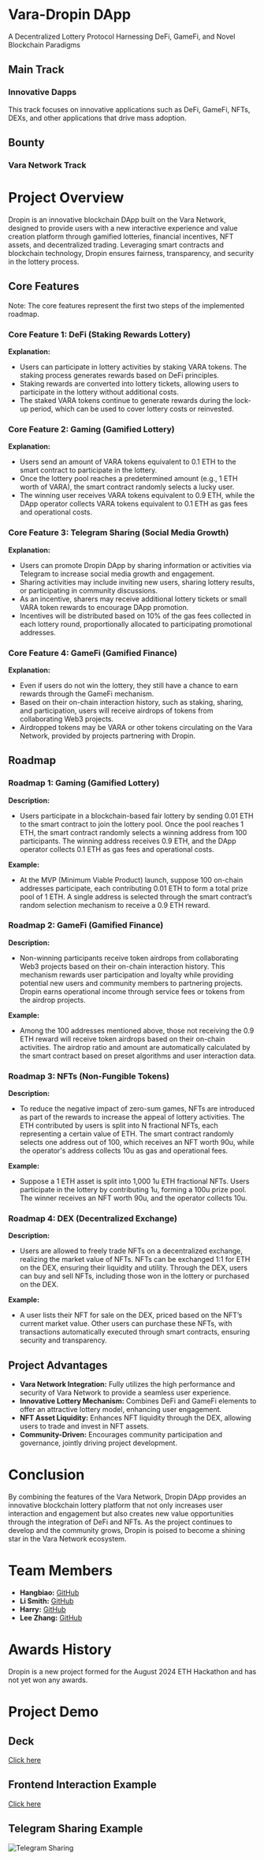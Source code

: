 # Vara-Dropin DApp

A Decentralized Lottery Protocol Harnessing DeFi, GameFi, and Novel Blockchain Paradigms


## Main Track

### Innovative Dapps
This track focuses on innovative applications such as DeFi, GameFi, NFTs, DEXs, and other applications that drive mass adoption.

## Bounty 
### Vara Network Track

# Project Overview
Dropin is an innovative blockchain DApp built on the Vara Network, designed to provide users with a new interactive experience and value creation platform through gamified lotteries, financial incentives, NFT assets, and decentralized trading. Leveraging smart contracts and blockchain technology, Dropin ensures fairness, transparency, and security in the lottery process.

## Core Features

Note: The core features represent the first two steps of the implemented roadmap.

### Core Feature 1: DeFi (Staking Rewards Lottery)

**Explanation:**
- Users can participate in lottery activities by staking VARA tokens. The staking process generates rewards based on DeFi principles.
- Staking rewards are converted into lottery tickets, allowing users to participate in the lottery without additional costs.
- The staked VARA tokens continue to generate rewards during the lock-up period, which can be used to cover lottery costs or reinvested.

### Core Feature 2: Gaming (Gamified Lottery)

**Explanation:**
- Users send an amount of VARA tokens equivalent to 0.1 ETH to the smart contract to participate in the lottery.
- Once the lottery pool reaches a predetermined amount (e.g., 1 ETH worth of VARA), the smart contract randomly selects a lucky user.
- The winning user receives VARA tokens equivalent to 0.9 ETH, while the DApp operator collects VARA tokens equivalent to 0.1 ETH as gas fees and operational costs.

### Core Feature 3: Telegram Sharing (Social Media Growth)

**Explanation:**
- Users can promote Dropin DApp by sharing information or activities via Telegram to increase social media growth and engagement.
- Sharing activities may include inviting new users, sharing lottery results, or participating in community discussions.
- As an incentive, sharers may receive additional lottery tickets or small VARA token rewards to encourage DApp promotion.
- Incentives will be distributed based on 10% of the gas fees collected in each lottery round, proportionally allocated to participating promotional addresses.

### Core Feature 4: GameFi (Gamified Finance)

**Explanation:**
- Even if users do not win the lottery, they still have a chance to earn rewards through the GameFi mechanism.
- Based on their on-chain interaction history, such as staking, sharing, and participation, users will receive airdrops of tokens from collaborating Web3 projects.
- Airdropped tokens may be VARA or other tokens circulating on the Vara Network, provided by projects partnering with Dropin.

## Roadmap

### Roadmap 1: Gaming (Gamified Lottery)

**Description:**
- Users participate in a blockchain-based fair lottery by sending 0.01 ETH to the smart contract to join the lottery pool. Once the pool reaches 1 ETH, the smart contract randomly selects a winning address from 100 participants. The winning address receives 0.9 ETH, and the DApp operator collects 0.1 ETH as gas fees and operational costs.

**Example:**
- At the MVP (Minimum Viable Product) launch, suppose 100 on-chain addresses participate, each contributing 0.01 ETH to form a total prize pool of 1 ETH. A single address is selected through the smart contract’s random selection mechanism to receive a 0.9 ETH reward.

### Roadmap 2: GameFi (Gamified Finance)

**Description:**
- Non-winning participants receive token airdrops from collaborating Web3 projects based on their on-chain interaction history. This mechanism rewards user participation and loyalty while providing potential new users and community members to partnering projects. Dropin earns operational income through service fees or tokens from the airdrop projects.

**Example:**
- Among the 100 addresses mentioned above, those not receiving the 0.9 ETH reward will receive token airdrops based on their on-chain activities. The airdrop ratio and amount are automatically calculated by the smart contract based on preset algorithms and user interaction data.

### Roadmap 3: NFTs (Non-Fungible Tokens)

**Description:**
- To reduce the negative impact of zero-sum games, NFTs are introduced as part of the rewards to increase the appeal of lottery activities. The ETH contributed by users is split into N fractional NFTs, each representing a certain value of ETH. The smart contract randomly selects one address out of 100, which receives an NFT worth 90u, while the operator's address collects 10u as gas and operational fees.

**Example:**
- Suppose a 1 ETH asset is split into 1,000 1u ETH fractional NFTs. Users participate in the lottery by contributing 1u, forming a 100u prize pool. The winner receives an NFT worth 90u, and the operator collects 10u.

### Roadmap 4: DEX (Decentralized Exchange)

**Description:**
- Users are allowed to freely trade NFTs on a decentralized exchange, realizing the market value of NFTs. NFTs can be exchanged 1:1 for ETH on the DEX, ensuring their liquidity and utility. Through the DEX, users can buy and sell NFTs, including those won in the lottery or purchased on the DEX.

**Example:**
- A user lists their NFT for sale on the DEX, priced based on the NFT’s current market value. Other users can purchase these NFTs, with transactions automatically executed through smart contracts, ensuring security and transparency.

## Project Advantages
- **Vara Network Integration:** Fully utilizes the high performance and security of Vara Network to provide a seamless user experience.
- **Innovative Lottery Mechanism:** Combines DeFi and GameFi elements to offer an attractive lottery model, enhancing user engagement.
- **NFT Asset Liquidity:** Enhances NFT liquidity through the DEX, allowing users to trade and invest in NFT assets.
- **Community-Driven:** Encourages community participation and governance, jointly driving project development.

# Conclusion
By combining the features of the Vara Network, Dropin DApp provides an innovative blockchain lottery platform that not only increases user interaction and engagement but also creates new value opportunities through the integration of DeFi and NFTs. As the project continues to develop and the community grows, Dropin is poised to become a shining star in the Vara Network ecosystem.

# Team Members

- **Hangbiao:** [GitHub](https://github.com/btwiuse)
- **Li Smith:** [GitHub](https://github.com/baidang201)
- **Harry:** [GitHub](https://github.com/imhappyboy)
- **Lee Zhang:** [GitHub](https://github.com/Dropineth/)

# Awards History
Dropin is a new project formed for the August 2024 ETH Hackathon and has not yet won any awards.

# Project Demo

## Deck
[Click here]((https://docs.google.com/document/d/107-AjTQCHJsmBQsbN9ruQQQsj2UT1CbIbjCiFGmLUR0/edit?usp=sharing))

## Frontend Interaction Example
[Click here](https://claude.site/artifacts/a14dd08b-f491-4660-b6d0-5bd3ea87e697)


## Telegram Sharing Example
![Telegram Sharing](https://github.com/user-attachments/assets/ba37b2bb-510b-4640-a9a1-82cf996fc497)


